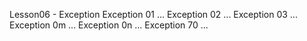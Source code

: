 Lesson06 - Exception
Exception 01 ...
Exception 02 ...
Exception 03 ...
Exception 0m ...
Exception 0n ...
Exception 70 ...

